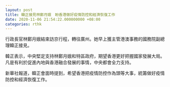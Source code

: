 ```yaml
---
layout: post
title: 韓正接見林鄭月娥　盼香港做好疫情防控和經濟恢復工作
date: 2020-11-06 21:54:22.000000000 +08:00
categories: rthk
---
```


行政長官林鄭月娥結束訪京行程，轉往廣州。她早上獲主管港澳事務的國務院副總理韓正接見。

韓正表示，中央堅定支持林鄭月娥和特區政府，期望香港更好把握國家發展大局。凡是有利於促進內地與香港融合發展的事情，中央都會全力支持。

新華社報道，韓正會面時提到，希望香港把疫情防控作為頭等大事，統籌做好疫情防控和經濟恢復工作。
